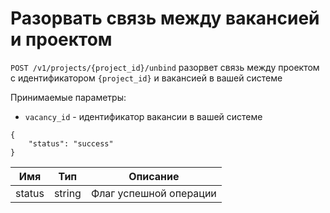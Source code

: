 # Разорвать связь между вакансией и проектом

`POST /v1/projects/{project_id}/unbind` разорвет связь между проектом с идентификатором `{project_id}` и вакансией в вашей системе

Принимаемые параметры:

* `vacancy_id` - идентификатор вакансии в вашей системе


```
{
	"status": "success"
}
```


Имя | Тип | Описание
--- | --- | ---
status | string | Флаг успешной операции



